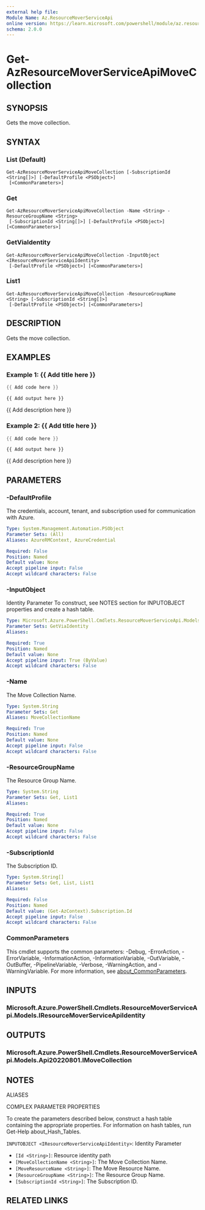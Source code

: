 ```yaml
---
external help file:
Module Name: Az.ResourceMoverServiceApi
online version: https://learn.microsoft.com/powershell/module/az.resourcemoverserviceapi/get-azresourcemoverserviceapimovecollection
schema: 2.0.0
---
```


# Get-AzResourceMoverServiceApiMoveCollection

## SYNOPSIS
Gets the move collection.

## SYNTAX

### List (Default)
```
Get-AzResourceMoverServiceApiMoveCollection [-SubscriptionId <String[]>] [-DefaultProfile <PSObject>]
 [<CommonParameters>]
```

### Get
```
Get-AzResourceMoverServiceApiMoveCollection -Name <String> -ResourceGroupName <String>
 [-SubscriptionId <String[]>] [-DefaultProfile <PSObject>] [<CommonParameters>]
```

### GetViaIdentity
```
Get-AzResourceMoverServiceApiMoveCollection -InputObject <IResourceMoverServiceApiIdentity>
 [-DefaultProfile <PSObject>] [<CommonParameters>]
```

### List1
```
Get-AzResourceMoverServiceApiMoveCollection -ResourceGroupName <String> [-SubscriptionId <String[]>]
 [-DefaultProfile <PSObject>] [<CommonParameters>]
```

## DESCRIPTION
Gets the move collection.

## EXAMPLES

### Example 1: {{ Add title here }}
```powershell
{{ Add code here }}
```

```output
{{ Add output here }}
```

{{ Add description here }}

### Example 2: {{ Add title here }}
```powershell
{{ Add code here }}
```

```output
{{ Add output here }}
```

{{ Add description here }}

## PARAMETERS

### -DefaultProfile
The credentials, account, tenant, and subscription used for communication with Azure.

```yaml
Type: System.Management.Automation.PSObject
Parameter Sets: (All)
Aliases: AzureRMContext, AzureCredential

Required: False
Position: Named
Default value: None
Accept pipeline input: False
Accept wildcard characters: False
```

### -InputObject
Identity Parameter
To construct, see NOTES section for INPUTOBJECT properties and create a hash table.

```yaml
Type: Microsoft.Azure.PowerShell.Cmdlets.ResourceMoverServiceApi.Models.IResourceMoverServiceApiIdentity
Parameter Sets: GetViaIdentity
Aliases:

Required: True
Position: Named
Default value: None
Accept pipeline input: True (ByValue)
Accept wildcard characters: False
```

### -Name
The Move Collection Name.

```yaml
Type: System.String
Parameter Sets: Get
Aliases: MoveCollectionName

Required: True
Position: Named
Default value: None
Accept pipeline input: False
Accept wildcard characters: False
```

### -ResourceGroupName
The Resource Group Name.

```yaml
Type: System.String
Parameter Sets: Get, List1
Aliases:

Required: True
Position: Named
Default value: None
Accept pipeline input: False
Accept wildcard characters: False
```

### -SubscriptionId
The Subscription ID.

```yaml
Type: System.String[]
Parameter Sets: Get, List, List1
Aliases:

Required: False
Position: Named
Default value: (Get-AzContext).Subscription.Id
Accept pipeline input: False
Accept wildcard characters: False
```

### CommonParameters
This cmdlet supports the common parameters: -Debug, -ErrorAction, -ErrorVariable, -InformationAction, -InformationVariable, -OutVariable, -OutBuffer, -PipelineVariable, -Verbose, -WarningAction, and -WarningVariable. For more information, see [about_CommonParameters](http://go.microsoft.com/fwlink/?LinkID=113216).

## INPUTS

### Microsoft.Azure.PowerShell.Cmdlets.ResourceMoverServiceApi.Models.IResourceMoverServiceApiIdentity

## OUTPUTS

### Microsoft.Azure.PowerShell.Cmdlets.ResourceMoverServiceApi.Models.Api20220801.IMoveCollection

## NOTES

ALIASES

COMPLEX PARAMETER PROPERTIES

To create the parameters described below, construct a hash table containing the appropriate properties. For information on hash tables, run Get-Help about_Hash_Tables.


`INPUTOBJECT <IResourceMoverServiceApiIdentity>`: Identity Parameter
  - `[Id <String>]`: Resource identity path
  - `[MoveCollectionName <String>]`: The Move Collection Name.
  - `[MoveResourceName <String>]`: The Move Resource Name.
  - `[ResourceGroupName <String>]`: The Resource Group Name.
  - `[SubscriptionId <String>]`: The Subscription ID.

## RELATED LINKS

